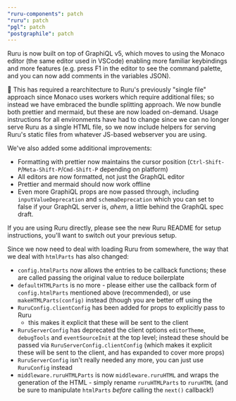 ```yaml
---
"ruru-components": patch
"ruru": patch
"pgl": patch
"postgraphile": patch
---
```


Ruru is now built on top of GraphiQL v5, which moves to using the Monaco editor
(the same editor used in VSCode) enabling more familiar keybindings and more
features (e.g. press F1 in the editor to see the command palette, and you can
now add comments in the variables JSON).

🚨 This has required a rearchitecture to Ruru's previously "single file"
approach since Monaco uses workers which require additional files; so instead we
have embraced the bundle splitting approach. We now bundle both prettier and
mermaid, but these are now loaded on-demand. Usage instructions for all
environments have had to change since we can no longer serve Ruru as a single
HTML file, so we now include helpers for serving Ruru's static files from
whatever JS-based webserver you are using.

We've also added some additional improvements:

- Formatting with prettier now maintains the cursor position
  (`Ctrl-Shift-P`/`Meta-Shift-P`/`Cmd-Shift-P` depending on platform)
- All editors are now formatted, not just the GraphQL editor
- Prettier and mermaid should now work offline
- Even more GraphiQL props are now passed through, including
  `inputValueDeprecation` and `schemaDeprecation` which you can set to false if
  your GraphQL server is, _ahem_, a little behind the GraphQL spec draft.

If you are using Ruru directly, please see the new Ruru README for setup
instructions, you'll want to switch out your previous setup.

Since we now need to deal with loading Ruru from somewhere, the way that we deal
with `htmlParts` has also changed:

- `config.htmlParts` now allows the entries to be callback functions; these are
  called passing the original value to reduce boilerplate
- `defaultHTMLParts` is no more - please either use the callback form of
  `config.htmlParts` mentioned above (recommended), or use
  `makeHTMLParts(config)` instead (though you are better off using the
- `RuruConfig.clientConfig` has been added for props to explicitly pass to Ruru
  - this makes it explicit that these will be sent to the client
- `RuruServerConfig` has deprecated the client options `editorTheme`,
  `debugTools` and `eventSourceInit` at the top level; instead these should be
  passed via `RuruServerConfig.clientConfig` (which makes it explicit these will
  be sent to the client, and has expanded to cover more props)
- `RuruServerConfig` isn't really needed any more, you can just use `RuruConfig`
  instead
- `middleware.ruruHTMLParts` is now `middleware.ruruHTML` and wraps the
  generation of the HTML - simply rename `ruruHTMLParts` to `ruruHTML` (and be
  sure to manipulate `htmlParts` _before_ calling the `next()` callback!)
